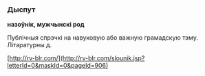 ### Дыспут
**назоўнік, мужчынскі род**

Публічныя спрэчкі на навуковую або важную грамадскую тэму. Літаратурны д.

<a rel="author">[http://rv-blr.com/](http://rv-blr.com/slounik.jsp?letterId=0&maskId=0&pageId=906)</a>
